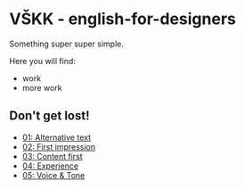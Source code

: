 # VŠKK - english-for-designers
Something super super simple.

Here you will find:

- work
- more work

## Don't get lost!

- [01: Alternative text](01-alternative-text/index.md)
- [02: First impression](02-first-impression/index.md)
- [03: Content first](03-content-first/index.md)
- [04: Experience](04-experience/index.md)
- [05: Voice & Tone](05-voice-tone/index.md)
